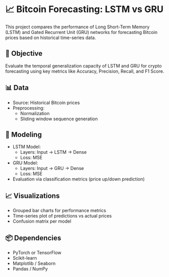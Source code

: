 # 📈 Bitcoin Forecasting: LSTM vs GRU

This project compares the performance of Long Short-Term Memory (LSTM) and Gated Recurrent Unit (GRU) networks for forecasting Bitcoin prices based on historical time-series data.

## 🎯 Objective
Evaluate the temporal generalization capacity of LSTM and GRU for crypto forecasting using key metrics like Accuracy, Precision, Recall, and F1 Score.

## 📊 Data
- Source: Historical Bitcoin prices
- Preprocessing:
  - Normalization
  - Sliding window sequence generation

## 🧪 Modeling
- LSTM Model:
  - Layers: Input → LSTM → Dense
  - Loss: MSE
- GRU Model:
  - Layers: Input → GRU → Dense
  - Loss: MSE
- Evaluation via classification metrics (price up/down prediction)

## 📈 Visualizations
- Grouped bar charts for performance metrics
- Time-series plot of predictions vs actual prices
- Confusion matrix per model

## 📦 Dependencies
- PyTorch or TensorFlow
- Scikit-learn
- Matplotlib / Seaborn
- Pandas / NumPy
